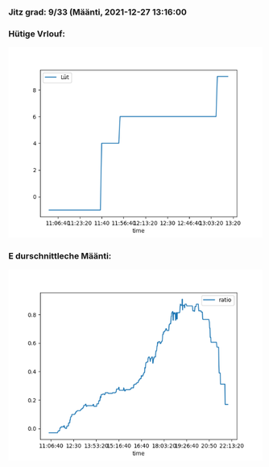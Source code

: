 ### Jitz grad: 9/33 (Määnti, 2021-12-27 13:16:00

### Hütige Vrlouf:
![Graph](Today.png)

### E durschnittleche Määnti:
![Graph](Määnti.png)